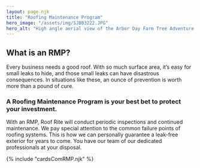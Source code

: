 ```yaml
---
layout: page.njk
title: "Roofing Maintenance Program"
hero_image: "/assets/img/SJBB3222.JPG"
hero_alt: "High angle aerial view of the Arbor Day Farm Tree Adventure building, featuring a vibrant GAF Timberline HDZ roof in Patriot Red, installed by Roof Rite. Surrounded by winding paths, gardens, and tree-lined trails, the red roof adds a striking contrast to the lush green landscape."
---
```


## What is an RMP?

Every business needs a good roof. With so much surface area, it’s easy for small leaks to hide, and those small leaks can have disastrous consequences. In situations like these, an ounce of prevention is worth more than a pound of cure.

### A Roofing Maintenance Program is your best bet to protect your investment.

With an RMP, Roof Rite will conduct periodic inspections and continued maintenance. We pay special attention to the common failure points of roofing systems. This is how we can personally guarantee a leak-free exterior for years to come. You have our team of our dedicated professionals at your disposal.

<div class="breakout">
  {% include "cardsComRMP.njk" %}
  <!-- Possible Gallery Here -->
</div>
